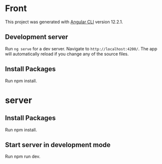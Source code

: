# Front

This project was generated with [Angular CLI](https://github.com/angular/angular-cli) version 12.2.1.

## Development server

Run `ng serve` for a dev server. Navigate to `http://localhost:4200/`. The app will automatically reload if you change any of the source files.

## Install Packages

Run npm install.

# server

## Install Packages

Run npm install.

## Start server in development mode

Run npm run dev.
